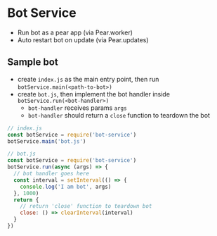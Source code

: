 # Bot Service
- Run bot as a pear app (via Pear.worker)
- Auto restart bot on update (via Pear.updates)

## Sample bot
- create `index.js` as the main entry point, then run `botService.main(<path-to-bot>)`
- create `bot.js`, then implement the bot handler inside `botService.run(<bot-handler>)`
  - `bot-handler` receives params `args`
  - `bot-handler` should return a `close` function to teardown the bot 


```js
// index.js
const botService = require('bot-service')
botService.main('bot.js')

// bot.js
const botService = require('bot-service')
botService.run(async (args) => {
  // bot handler goes here
  const interval = setInterval(() => {
    console.log('I am bot', args)
  }, 1000)
  return { 
    // return 'close' function to teardown bot
    close: () => clearInterval(interval)
  }
})
```
